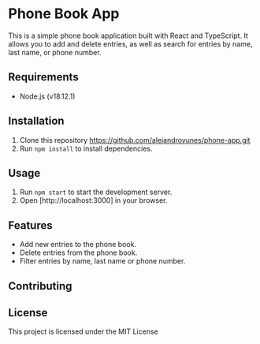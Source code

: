 
# Phone Book App

This is a simple phone book application built with React and TypeScript. It allows you to add and delete entries, as well as search for entries by name, last name, or phone number.

## Requirements

* Node.js (v18.12.1)

## Installation

1. Clone this repository https://github.com/alejandroyunes/phone-app.git
2. Run `npm install` to install dependencies.

## Usage

1. Run `npm start` to start the development server.
2. Open [http://localhost:3000] in your browser.

## Features

* Add new entries to the phone book.
* Delete entries from the phone book.
* Filter entries by name, last name or phone number.

## Contributing


## License

This project is licensed under the MIT License
